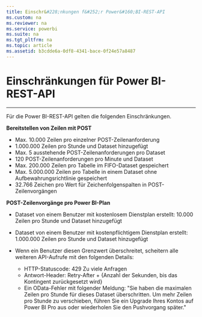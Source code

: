 ```yaml
---
title: Einschr&#228;nkungen f&#252;r Power&#160;BI-REST-API
ms.custom: na
ms.reviewer: na
ms.service: powerbi
ms.suite: na
ms.tgt_pltfrm: na
ms.topic: article
ms.assetid: b3cdde6a-0df8-4341-bace-0f24e57a8487
---
```

# Einschr&#228;nkungen f&#252;r Power&#160;BI-REST-API
---

Für die Power BI-REST-API gelten die folgenden Einschränkungen.

**Bereitstellen von Zeilen mit POST**

*   Max. 10.000 Zeilen pro einzelner POST-Zeilenanforderung
*   1.000.000 Zeilen pro Stunde und Dataset hinzugefügt
*   Max. 5 ausstehende POST-Zeilenanforderungen pro Dataset
*   120 POST-Zeilenanforderungen pro Minute und Dataset
*   Max. 200.000 Zeilen pro Tabelle im FIFO-Dataset gespeichert
*   Max. 5.000.000 Zeilen pro Tabelle in einem Dataset ohne Aufbewahrungsrichtlinie gespeichert
*   32.766 Zeichen pro Wert für Zeichenfolgenspalten in POST-Zeilenvorgängen

**POST-Zeilenvorgänge pro Power BI-Plan**

*   Dataset von einem Benutzer mit kostenlosem Dienstplan erstellt: 10.000 Zeilen pro Stunde und Dataset hinzugefügt
*   Dataset von einem Benutzer mit kostenpflichtigem Dienstplan erstellt: 1.000.000 Zeilen pro Stunde und Dataset hinzugefügt
*   Wenn ein Benutzer diesen Grenzwert überschreitet, scheitern alle weiteren API-Aufrufe mit den folgenden Details:
    
    *   HTTP-Statuscode: 429 Zu viele Anfragen
    *   Antwort-Header: Retry-After + {Anzahl der Sekunden, bis das Kontingent zurückgesetzt wird}
    *   Ein OData-Fehler mit folgender Meldung: "Sie haben die maximalen Zeilen pro Stunde für dieses Dataset überschritten.
        Um mehr Zeilen pro Stunde zu verschieben, führen Sie ein Upgrade Ihres Kontos auf Power BI Pro aus oder wiederholen Sie den Pushvorgang später."


